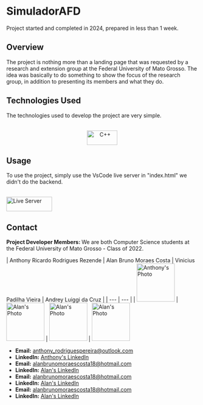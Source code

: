# SimuladorAFD

Project started and completed in 2024, prepared in less than 1 week.

## Overview
The project is nothing more than a landing page that was requested by a research and extension group at the Federal University of Mato Grosso. The idea was basically to do something to show the focus of the research group, in addition to presenting its members and what they do.

## Technologies Used

The technologies used to develop the project are very simple.

<div style="display: inline_block" align= "center"><br>
<img align="center" alt="C++" height="38" width="80" src="https://img.shields.io/badge/C++-00599C?style=for-the-badge&logo=c%2B%2B&logoColor=white">
</div>

## Usage

To use the project, simply use the VsCode live server in "index.html" we didn't do the backend.
<div style="display: block"><br>
<img align="center" alt="Live Server" height="38" width="120" src="https://img.shields.io/badge/Live%20Server-323330?style=for-the-badge&logo=visual-studio-code&logoColor=white">
</div>

## Contact
<strong> Project Developer Members: </strong> We are both Computer Science students at the Federal University of Mato Grosso - Class of 2022.

| Anthony Ricardo Rodrigues Rezende | Alan Bruno Moraes Costa | Vinicius Padilha Vieira | Andrey Luiggi da Cruz |
| --- | --- |
| <img src="./ImagesMembers/anthony.jpeg" alt="Anthony's Photo" width="100"/> | <img src="./ImagesMembers/alan.jpeg" alt="Alan's Photo" width="100"/> | <img src="./ImagesMembers/alan.jpeg" alt="Alan's Photo" width="100"/> | <img src="./ImagesMembers/alan.jpeg" alt="Alan's Photo" width="100"/>

- **Email:** anthony_rodriguespereira@outlook.com
- **LinkedIn:** [Anthony's LinkedIn](https://www.linkedin.com/in/anthony-ricardo-rodrigues-rezende-486917227/)
  <br>
- **Email:** alanbrunomoraescosta18@hotmail.com
- **LinkedIn:** [Alan's LinkedIn](https://www.linkedin.com/in/alan-morais-4861322b0)
  <br>
- **Email:** alanbrunomoraescosta18@hotmail.com
- **LinkedIn:** [Alan's LinkedIn](https://www.linkedin.com/in/alan-morais-4861322b0)
  <br>
- **Email:** alanbrunomoraescosta18@hotmail.com
- **LinkedIn:** [Alan's LinkedIn](https://www.linkedin.com/in/alan-morais-4861322b0)

##
